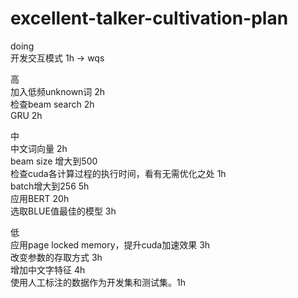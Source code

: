# excellent-talker-cultivation-plan
doing  
开发交互模式 1h -> wqs

高  
加入低频unknown词 2h  
检查beam search 2h  
GRU 2h  
  
中  
中文词向量 2h  
beam size 增大到500  
检查cuda各计算过程的执行时间，看有无需优化之处 1h  
batch增大到256 5h  
应用BERT 20h  
选取BLUE值最佳的模型 3h  
  
低  
应用page locked memory，提升cuda加速效果 3h  
改变参数的存取方式 3h  
增加中文字特征 4h  
使用人工标注的数据作为开发集和测试集。1h  
